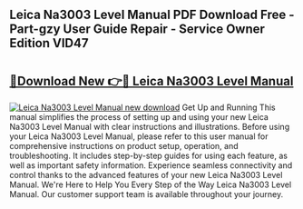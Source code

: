 ## Leica Na3003 Level Manual PDF Download Free - Part-gzy User Guide Repair - Service Owner Edition VID47

# <h2><a href="http://bc49419.oget.top/?id=Leica+Na3003+Level+Manual">🔗Download New 👉🔴 Leica Na3003 Level Manual</a></h2>

[![Leica Na3003 Level Manual new download](https://i.imgur.com/5g1atiW.png)](http://bc49419.oget.top/?id=Leica+Na3003+Level+Manual)
Get Up and Running This manual simplifies the process of setting up and using your new Leica Na3003 Level Manual with clear instructions and illustrations. Before using your Leica Na3003 Level Manual, please refer to this user manual for comprehensive instructions on product setup, operation, and troubleshooting. It includes step-by-step guides for using each feature, as well as important safety information. Experience seamless connectivity and control thanks to the advanced features of your new Leica Na3003 Level Manual. We're Here to Help You Every Step of the Way Leica Na3003 Level Manual. Our customer support team is available throughout your journey.
